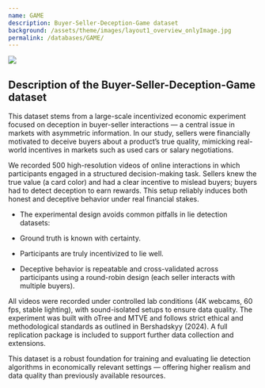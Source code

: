 ```yaml
---
name: GAME
description: Buyer-Seller-Deception-Game dataset
background: /assets/theme/images/layout1_overview_onlyImage.jpg
permalink: /databases/GAME/
---
```


![](/paindetection_nit/assets/theme/images/Sample.png)

## Description of the Buyer-Seller-Deception-Game dataset
This dataset stems from a large-scale incentivized economic experiment focused on deception in buyer-seller interactions — a central issue in markets with asymmetric information. In our study, sellers were financially motivated to deceive buyers about a product’s true quality, mimicking real-world incentives in markets such as used cars or salary negotiations.

We recorded 500 high-resolution videos of online interactions in which participants engaged in a structured decision-making task. Sellers knew the true value (a card color) and had a clear incentive to mislead buyers; buyers had to detect deception to earn rewards. This setup reliably induces both honest and deceptive behavior under real financial stakes.

* The experimental design avoids common pitfalls in lie detection datasets:

* Ground truth is known with certainty.

* Participants are truly incentivized to lie well.

* Deceptive behavior is repeatable and cross-validated across participants using a round-robin design (each seller interacts with multiple buyers).

All videos were recorded under controlled lab conditions (4K webcams, 60 fps, stable lighting), with sound-isolated setups to ensure data quality. The experiment was built with oTree and MTVE and follows strict ethical and methodological standards as outlined in Bershadskyy (2024). A full replication package is included to support further data collection and extensions.

This dataset is a robust foundation for training and evaluating lie detection algorithms in economically relevant settings — offering higher realism and data quality than previously available resources.